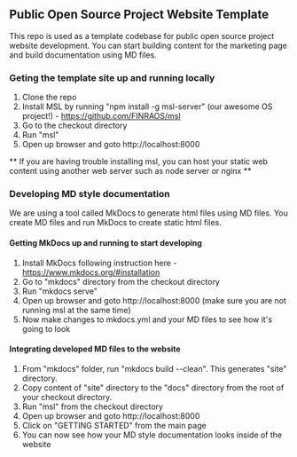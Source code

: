 ## Public Open Source Project Website Template
This repo is used as a template codebase for public open source project website development.  You can start building content for the marketing page and build documentation using MD files.

### Geting the template site up and running locally
1. Clone the repo
2. Install MSL by running "npm install -g msl-server" (our awesome OS project!) - https://github.com/FINRAOS/msl
3. Go to the checkout directory
4. Run "msl"
5. Open up browser and goto http://localhost:8000

** If you are having trouble installing msl, you can host your static web content using another web server such as node server or nginx **

### Developing MD style documentation
We are using a tool called MkDocs to generate html files using MD files.  You create MD files and run MkDocs to create static html files.

#### Getting MkDocs up and running to start developing
1. Install MkDocs following instruction here - https://www.mkdocs.org/#installation
2. Go to "mkdocs" directory from the checkout directory
3. Run "mkdocs serve"
4. Open up browser and goto http://localhost:8000 (make sure you are not running msl at the same time)
5. Now make changes to mkdocs.yml and your MD files to see how it's going to look

#### Integrating developed MD files to the website
1. From "mkdocs" folder, run "mkdocs build --clean".  This generates "site" directory.
2. Copy content of "site" directory to the "docs" directory from the root of your checkout directory.
3. Run "msl" from the checkout directory
4. Open up browser and goto http://localhost:8000
5. Click on "GETTING STARTED" from the main page
6. You can now see how your MD style documentation looks inside of the website
